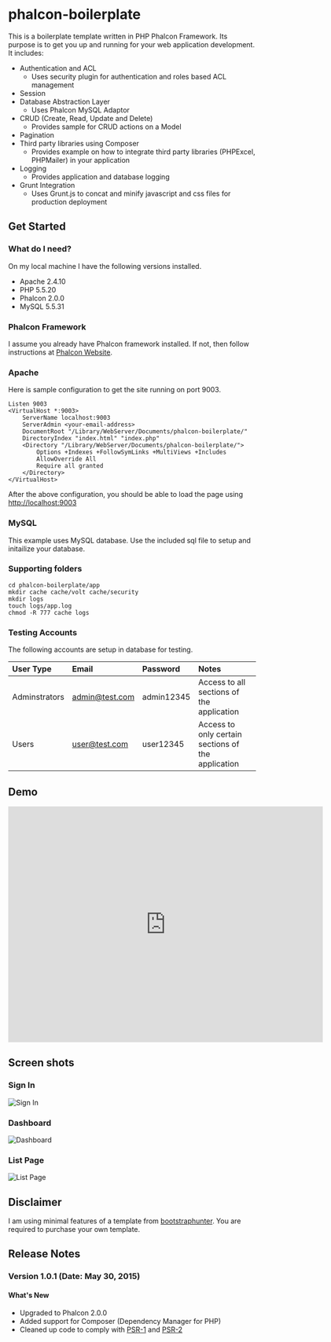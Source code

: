 # phalcon-boilerplate
This is a boilerplate template written in PHP Phalcon Framework. Its purpose is to get you up and running for your web application development. It includes:

* Authentication and ACL
    * Uses security plugin for authentication and roles based ACL management
* Session
* Database Abstraction Layer
    * Uses Phalcon MySQL Adaptor
* CRUD (Create, Read, Update and Delete)
    * Provides sample for CRUD actions on a Model
* Pagination
* Third party libraries using Composer
    * Provides example on how to integrate third party libraries (PHPExcel, PHPMailer) in your application
* Logging
    * Provides application and database logging
* Grunt Integration
    * Uses Grunt.js to concat and minify javascript and css files for production deployment

## Get Started
### What do I need?
On my local machine I have the following versions installed.
* Apache 2.4.10
* PHP 5.5.20
* Phalcon 2.0.0
* MySQL 5.5.31

### Phalcon Framework
I assume you already have Phalcon framework installed. If not, then follow instructions at [Phalcon Website](http://phalconphp.com).

### Apache
Here is sample configuration to get the site running on port 9003.

    Listen 9003
    <VirtualHost *:9003>
        ServerName localhost:9003
        ServerAdmin <your-email-address>
        DocumentRoot "/Library/WebServer/Documents/phalcon-boilerplate/"
        DirectoryIndex "index.html" "index.php"
        <Directory "/Library/WebServer/Documents/phalcon-boilerplate/">
            Options +Indexes +FollowSymLinks +MultiViews +Includes
            AllowOverride All
            Require all granted
        </Directory>
    </VirtualHost>

After the above configuration, you should be able to load the page using [http://localhost:9003](http://localhost:9003)

### MySQL
This example uses MySQL database. Use the included sql file to setup and initailize your database.

### Supporting folders
```
cd phalcon-boilerplate/app
mkdir cache cache/volt cache/security
mkdir logs
touch logs/app.log
chmod -R 777 cache logs
```

### Testing Accounts

The following accounts are setup in database for testing.

| User Type | Email | Password | Notes |
| :-------- | :---- | :------- | :---- |
| Adminstrators | admin@test.com | admin12345 | Access to all sections of the application |
| Users | user@test.com | user12345 | Access to only certain sections of the application |

## Demo
<iframe width="640" height="480" src="https://www.youtube.com/embed/o77tm09LJwM?rel=0" frameborder="0" allowfullscreen></iframe>

## Screen shots

### Sign In
![Sign In](https://raw.github.com/enajeeb/phalcon-boilerplate/master/public/img/app/screenshot-login-page.png)

### Dashboard
![Dashboard](https://raw.github.com/enajeeb/phalcon-boilerplate/master/public/img/app/screenshot-dashboard.png)

### List Page
![List Page](https://raw.github.com/enajeeb/phalcon-boilerplate/master/public/img/app/screenshot-list-page.png)

## Disclaimer
I am using minimal features of a template from [bootstraphunter](https://bootstraphunter.com). You are required to purchase your own template.

## Release Notes
### Version 1.0.1 (Date: May 30, 2015)

#### What's New
* Upgraded to Phalcon 2.0.0
* Added support for Composer (Dependency Manager for PHP)
* Cleaned up code to comply with [PSR-1](http://www.php-fig.org/psr/psr-1/) and [PSR-2](http://www.php-fig.org/psr/psr-2/)